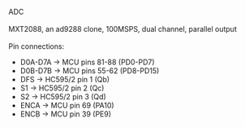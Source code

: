 ADC <br />
 <br />
MXT2088, an ad9288 clone, 100MSPS, dual channel, parallel output <br />
 <br />
Pin connections: <br />
- D0A-D7A -> MCU pins 81-88 (PD0-PD7) <br />
- D0B-D7B -> MCU pins 55-62 (PD8-PD15) <br />
- DFS -> HC595/2 pin 1 (Qb) <br />
- S1 -> HC595/2 pin 2 (Qc) <br />
- S2 -> HC595/2 pin 3 (Qd) <br />
- ENCA -> MCU pin 69 (PA10) <br />
- ENCB -> MCU pin 39 (PE9) <br />